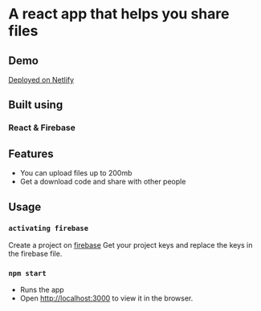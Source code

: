 # A react app that helps you share files

## Demo

[Deployed on Netlify](https://myshare-firebase.netlify.app/)

## Built using

### React & Firebase

## Features

- You can upload files up to 200mb
- Get a download code and share with other people

## Usage

### `activating firebase`

Create a project on [firebase](https://firebase.google.com/)
Get your project keys and replace the keys in the firebase file.

### `npm start`

- Runs the app
- Open [http://localhost:3000](http://localhost:3000) to view it in the browser.
